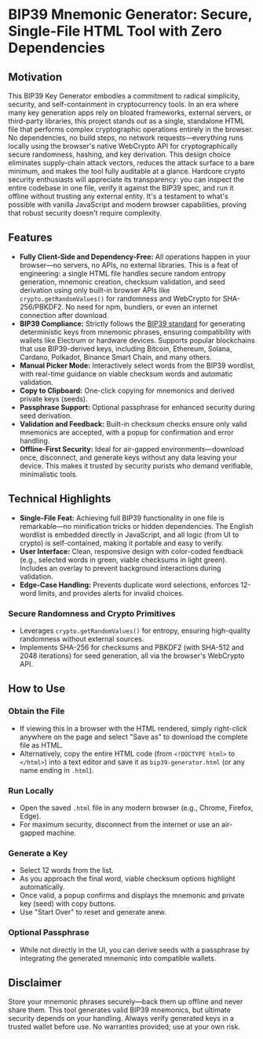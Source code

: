 # BIP39 Mnemonic Generator: Secure, Single-File HTML Tool with Zero Dependencies

## Motivation
This BIP39 Key Generator embodies a commitment to radical simplicity, security, and self-containment in cryptocurrency tools. In an era where many key generation apps rely on bloated frameworks, external servers, or third-party libraries, this project stands out as a single, standalone HTML file that performs complex cryptographic operations entirely in the browser. No dependencies, no build steps, no network requests—everything runs locally using the browser's native WebCrypto API for cryptographically secure randomness, hashing, and key derivation. This design choice eliminates supply-chain attack vectors, reduces the attack surface to a bare minimum, and makes the tool fully auditable at a glance. Hardcore crypto security enthusiasts will appreciate its transparency: you can inspect the entire codebase in one file, verify it against the BIP39 spec, and run it offline without trusting any external entity. It's a testament to what's possible with vanilla JavaScript and modern browser capabilities, proving that robust security doesn't require complexity.

## Features
- **Fully Client-Side and Dependency-Free:** All operations happen in your browser—no servers, no APIs, no external libraries. This is a feat of engineering: a single HTML file handles secure random entropy generation, mnemonic creation, checksum validation, and seed derivation using only built-in browser APIs like `crypto.getRandomValues()` for randomness and WebCrypto for SHA-256/PBKDF2. No need for npm, bundlers, or even an internet connection after download.
- **BIP39 Compliance:** Strictly follows the [BIP39 standard](https://github.com/bitcoin/bips/blob/master/bip-0039.mediawiki) for generating deterministic keys from mnemonic phrases, ensuring compatibility with wallets like Electrum or hardware devices. Supports popular blockchains that use BIP39-derived keys, including Bitcoin, Ethereum, Solana, Cardano, Polkadot, Binance Smart Chain, and many others.
- **Manual Picker Mode:** Interactively select words from the BIP39 wordlist, with real-time guidance on viable checksum words and automatic validation.
- **Copy to Clipboard:** One-click copying for mnemonics and derived private keys (seeds).
- **Passphrase Support:** Optional passphrase for enhanced security during seed derivation.
- **Validation and Feedback:** Built-in checksum checks ensure only valid mnemonics are accepted, with a popup for confirmation and error handling.
- **Offline-First Security:** Ideal for air-gapped environments—download once, disconnect, and generate keys without any data leaving your device. This makes it trusted by security purists who demand verifiable, minimalistic tools.

## Technical Highlights
- **Single-File Feat:** Achieving full BIP39 functionality in one file is remarkable—no minification tricks or hidden dependencies. The English wordlist is embedded directly in JavaScript, and all logic (from UI to crypto) is self-contained, making it portable and easy to verify.
- **User Interface:** Clean, responsive design with color-coded feedback (e.g., selected words in green, viable checksums in light green). Includes an overlay to prevent background interactions during validation.
- **Edge-Case Handling:** Prevents duplicate word selections, enforces 12-word limits, and provides alerts for invalid choices.

### Secure Randomness and Crypto Primitives
- Leverages `crypto.getRandomValues()` for entropy, ensuring high-quality randomness without external sources.
- Implements SHA-256 for checksums and PBKDF2 (with SHA-512 and 2048 iterations) for seed generation, all via the browser's WebCrypto API.

## How to Use

### Obtain the File
- If viewing this in a browser with the HTML rendered, simply right-click anywhere on the page and select "Save as" to download the complete file as HTML.
- Alternatively, copy the entire HTML code (from `<!DOCTYPE html>` to `</html>`) into a text editor and save it as `bip39-generator.html` (or any name ending in `.html`).

### Run Locally
- Open the saved `.html` file in any modern browser (e.g., Chrome, Firefox, Edge).
- For maximum security, disconnect from the internet or use an air-gapped machine.

### Generate a Key
- Select 12 words from the list.
- As you approach the final word, viable checksum options highlight automatically.
- Once valid, a popup confirms and displays the mnemonic and private key (seed) with copy buttons.
- Use "Start Over" to reset and generate anew.

### Optional Passphrase
- While not directly in the UI, you can derive seeds with a passphrase by integrating the generated mnemonic into compatible wallets.

## Disclaimer
Store your mnemonic phrases securely—back them up offline and never share them. This tool generates valid BIP39 mnemonics, but ultimate security depends on your handling. Always verify generated keys in a trusted wallet before use. No warranties provided; use at your own risk.
